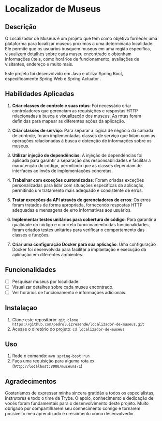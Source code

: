 # Localizador de Museus




## Descrição

O Localizador de Museus é um projeto que tem como objetivo fornecer uma plataforma para localizar museus próximos a uma determinada localidade. Ele permite que os usuários busquem museus em uma região específica, visualizem detalhes sobre cada museu encontrado e obtenham informações úteis, como horários de funcionamento, avaliações de visitantes, endereço e muito mais.

Este projeto foi desenvolvido em Java e utiliza Spring Boot, especificamente Spring Web e Spring Actuator . 

## Habilidades Aplicadas

1. **Criar classes de controle e suas rotas**: Foi necessário criar controladores que gerenciam as requisições e respostas HTTP relacionadas à busca e visualização dos museus. As rotas foram definidas para mapear as diferentes ações da aplicação.

2. **Criar classes de serviço**: Para separar a lógica de negócio da camada de controle, foram implementadas classes de serviço que lidam com as operações relacionadas à busca e obtenção de informações sobre os museus.

3. **Utilizar injeção de dependências**: A injeção de dependências foi aplicada para garantir a separação das responsabilidades e facilitar a manutenção do código, permitindo que as classes dependam de interfaces ao invés de implementações concretas.

4. **Trabalhar com exceções customizadas**: Foram criadas exceções personalizadas para lidar com situações específicas da aplicação, permitindo um tratamento mais adequado e consistente de erros.

5. **Tratar exceções da API através de gerenciadores de erros**: Os erros foram tratados de forma apropriada, fornecendo respostas HTTP adequadas e mensagens de erro informativas aos usuários.

6. **Implementar testes unitários para cobertura de código**: Para garantir a qualidade do código e o correto funcionamento das funcionalidades, foram criados testes unitários para verificar o comportamento das classes e funções.

7. **Criar uma configuração Docker para sua aplicação**: Uma configuração Docker foi desenvolvida para facilitar a implantação e execução da aplicação em diferentes ambientes.


## Funcionalidades

- [ ] Pesquisar museus por localidade.
- [ ] Visualizar detalhes sobre cada museu encontrado.
- [ ] Ver horários de funcionamento e informações adicionais.

## Instalaçao

1. Clone este repositório: `git clone https://github.com/pedroluizresende/localizador-de-museus.git`
2. Acesse o diretório do projeto: `cd localizador-de-museus`

## Uso
1. Rode o comando: `mvn spring-boot:run`
2. Faça uma requisição para alguma rota ex.(`http://localhost:8080/museums/1`)

## Agradecimentos

Gostaríamos de expressar minha sincera gratidão a todos os especialistas, instrutores e todo o time da Trybe. O apoio, conhecimento e dedicação de vocês foram fundamentais para o desenvolvimento deste projeto. Muito obrigado por compartilharem seu conhecimento comigo e tornarem possível o meu aprendizado e crescimento como desenvolvedor.


